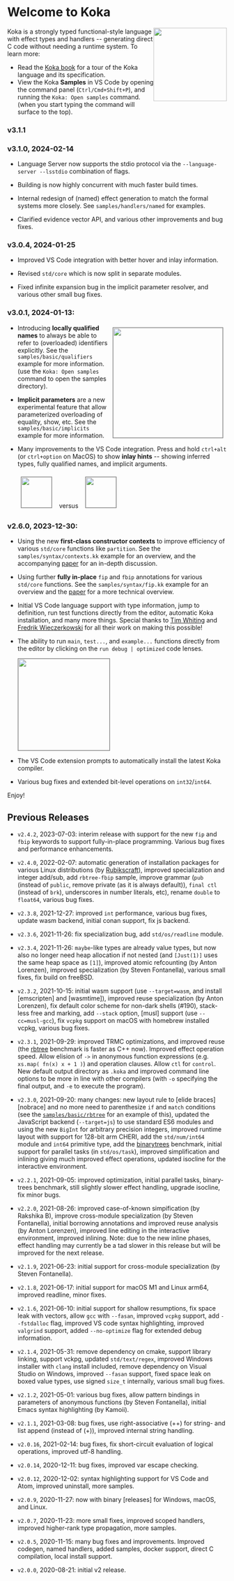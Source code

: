 # Welcome to Koka

<img style="float: right; width:12em" src="images/koka-logo-filled.svg">

Koka is a strongly typed functional-style language with effect types and handlers --
generating direct C code without needing a runtime system. To learn more:

* Read the [Koka book][kokabook] for a tour of the Koka language and its specification.
* View the Koka __Samples__ in VS Code by opening the command panel (`Ctrl/Cmd+Shift+P`),
  and running the `Koka: Open samples` command.  
  (when you start typing the command will surface to the top).

### v3.1.1

### v3.1.0, 2024-02-14

- Language Server now supports the stdio protocol via the `--language-server --lsstdio` combination of flags.

- Building is now highly concurrent with much faster build times.

- Internal redesign of (named) effect generation to match the formal systems more closely. See `samples/handlers/named` for examples. 

- Clarified evidence vector API, and various other improvements and bug fixes.

### v3.0.4, 2024-01-25

- Improved VS Code integration with better hover and inlay information. 

- Revised `std/core` which is now split in separate modules.

- Fixed infinite expansion bug in the implicit parameter resolver, and various other small bug fixes.

### v3.0.1, 2024-01-13:

<img style="float:right; height:18em; border:1px solid gray; margin:1ex" src="images/impliciteq.png"> 

- Introducing __locally qualified names__ to always be able to refer to (overloaded) identifiers explicitly.
  See the `samples/basic/qualifiers` example for more information. (use the `Koka: Open samples` command to open the samples directory).

- __Implicit parameters__ are a new experimental feature that allow parameterized overloading of equality, show, etc.
  See the `samples/basic/implicits` example for more information.

- Many improvements to the VS Code integration. Press and hold `ctrl+alt` (or `ctrl+option` on
  MacOS) to show __inlay hints__ -- showing inferred types, fully qualified names, and implicit arguments.

  <img style="height:5em; border:1px solid grey; margin:1ex" src="images/inlayhints-off.png"> &nbsp;versus&nbsp; <img style="height:5em; border:1px solid grey; margin:1ex" src="images/inlayhints.png">


### v2.6.0, 2023-12-30:

- Using the new __first-class constructor contexts__ to improve efficiency of various `std/core` functions
  like `partition`. See the `samples/syntax/contexts.kk` example for an overview, and 
  the accompanying [paper][fccontext] for an in-depth discussion.

- Using further __fully in-place__ `fip` and `fbip` annotations for various `std/core` functions.
  See the `samples/syntax/fip.kk` example for an overview and the [paper][fip] for a more technical overview.

- Initial VS Code language support with type information, jump to definition,
  run test functions directly from the editor, automatic Koka installation, and many more things.
  Special thanks to [Tim Whiting](https://github.com/TimWhiting) and [Fredrik Wieczerkowski](https://github.com/fwcd) for all their work on making this possible!

- The ability to run `main`, `test...`, and `example...` functions directly from
  the editor by clicking on the `run debug | optimized` code lenses.

  <img style="width:15em; border:1px solid grey" src="images/codelens.png">

- The VS Code extension prompts to automatically install the latest Koka compiler.

- Various bug fixes and extended bit-level operations on `int32`/`int64`.

Enjoy!

[install]: https://koka-lang.github.io/koka/doc/book.html
[why]: https://koka-lang.github.io/koka/doc/book.html#why
[kokabook]: https://koka-lang.github.io/koka/doc/book.html
[tour]: https://koka-lang.github.io/koka/doc/book.html#tour
[libraries]: https://koka-lang.github.io/koka/doc/toc.html
[slides]: http://research.microsoft.com/en-us/projects/koka/2012-overviewkoka.pdf
[kokarepo]: https://github.com/koka-lang/koka
[kokaproject]: http://research.microsoft.com/en-us/projects/koka

[fip]: https://www.microsoft.com/en-us/research/uploads/prod/2023/05/fbip.pdf
[fccontext]: https://www.microsoft.com/en-us/research/uploads/prod/2023/07/fiptree-tr-v4.pdf


## Previous Releases

* `v2.4.2`, 2023-07-03: interim release with support for the new `fip` and `fbip` keywords
  to support fully-in-place programming. Various bug fixes and performance
  enhancements.
* `v2.4.0`, 2022-02-07: automatic generation of installation packages for various Linux
  distributions (by [Rubikscraft](https://github.com/rubikscraft)), improved specialization and integer add/sub, add `rbtree-fbip` sample,
  improve grammar (`pub` (instead of `public`, remove private (as it is always default)),
  `final ctl` (instead of `brk`), underscores in number literals, etc),
  rename `double` to `float64`, various bug fixes.
* `v2.3.8`, 2021-12-27: improved `int` performance, various bug fixes, update wasm backend,
  initial conan support, fix js backend.
* `v2.3.6`, 2021-11-26: fix specialization bug, add `std/os/readline` module.
* `v2.3.4`, 2021-11-26: `maybe`-like types are already value types, but now also no longer need heap allocation
  if not nested (and `[Just(1)]` uses the same heap space as `[1]`),
  improved atomic refcounting (by Anton Lorenzen), improved specialization (by Steven Fontanella),
  various small fixes, fix build on freeBSD.
* `v2.3.2`, 2021-10-15: initial wasm support (use `--target=wasm`, and install [emscripten] and [wasmtime]),
  improved reuse specialization (by Anton Lorenzen),
  fix default color scheme for non-dark shells (#190), stack-less free and marking, add `--stack` option,
  [musl] support (use `--cc=musl-gcc`), fix `vcpkg` support on macOS with homebrew installed vcpkg, various bug fixes.
* `v2.3.1`, 2021-09-29: improved TRMC optimizations, and improved reuse
  (the [rbtree](https://github.com/koka-lang/koka/tree/master/test/bench/koka/rbtree.kk) benchmark is faster as C++ now).
  Improved effect operation speed. Allow elision of `->` in anonymous
  function expressions (e.g. `xs.map( fn(x) x + 1 )`) and operation clauses. Allow `ctl` for `control`.
  New default output directory as `.koka` and improved command line options to be more in line with
  other compilers (with `-o` specifying the final output, and `-e` to execute the program).
* `v2.3.0`, 2021-09-20: many changes: new layout rule to [elide braces][nobrace] and no more need to
  parenthesize `if` and `match` conditions (see the [`samples/basic/rbtree`](https://github.com/koka-lang/koka/tree/master/samples/basic/rbtree.kk) for
  an example of this), updated the JavaScript backend (`--target=js`) to use standard ES6 modules and using the new `BigInt` for arbitrary precision integers, improved runtime layout with support for 128-bit arm CHERI,
  add the `std/num/int64` module and `int64` primitive type, add the [binarytrees](https://github.com/koka-lang/koka/tree/master/test/bench/koka/binarytrees.kk)
  benchmark, initial support for parallel tasks (in `std/os/task`), improved simplification and inlining giving
  much improved effect operations, updated isocline for the interactive environment.
* `v2.2.1`, 2021-09-05: improved optimization, initial parallel tasks, binary-trees benchmark,
  still slightly slower effect handling, upgrade isocline, fix minor bugs.
* `v2.2.0`, 2021-08-26: improved case-of-known simpification (by Rakshika B), improve cross-module specialization
  (by Steven Fontanella), initial borrowing annotations and improved reuse analysis (by Anton Lorenzen),
  improved line editing in the interactive environment, improved inlining. Note: due to the new inline phases,
  effect handling may currently be a tad slower in this release but will be improved for the next release.

* `v2.1.9`, 2021-06-23: initial support for cross-module specialization (by Steven Fontanella).
* `v2.1.8`, 2021-06-17: initial support for macOS M1 and Linux arm64, improved readline, minor fixes.
* `v2.1.6`, 2021-06-10: initial support for shallow resumptions, fix space leak with vectors, allow `gcc` with `--fasan`,
  improved `vcpkg` support, add `--fstdalloc` flag, improved VS code syntax highlighting, improved `valgrind` support,
  added `--no-optimize` flag for extended debug information.
* `v2.1.4`, 2021-05-31: remove dependency on cmake, support library linking, support vckpg, updated `std/text/regex`,
  improved Windows installer with `clang` install included, remove dependency on Visual Studio on Windows,
  improved `--fasan` support, fixed space leak on boxed value types, use signed `size_t` internally, various small bug fixes.
* `v2.1.2`, 2021-05-01: various bug fixes, allow pattern bindings in parameters of anonymous functions (by Steven Fontanella),
  initial Emacs syntax highlighting (by Kamoii).
* `v2.1.1`, 2021-03-08: bug fixes, use right-associative (++) for string- and list append (instead of (+)), improved internal
  string handling.
* `v2.0.16`, 2021-02-14: bug fixes, fix short-circuit evaluation of logical operations, improved utf-8 handling.
* `v2.0.14`, 2020-12-11: bug fixes, improved var escape checking.
* `v2.0.12`, 2020-12-02: syntax highlighting support for VS Code and Atom, improved uninstall, more samples.
* `v2.0.9`, 2020-11-27: now with binary [releases] for Windows, macOS, and Linux.
* `v2.0.7`, 2020-11-23: more small fixes, improved scoped handlers, improved higher-rank type propagation, more samples.
* `v2.0.5`, 2020-11-15: many bug fixes and improvements. Improved codegen, named handlers, added samples, docker support, direct C
  compilation, local install support.
* `v2.0.0`, 2020-08-21: initial v2 release.

